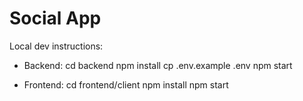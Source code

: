 # Social App

Local dev instructions:
- Backend:
  cd backend
  npm install
  cp .env.example .env
  npm start

- Frontend:
  cd frontend/client
  npm install
  npm start